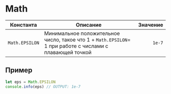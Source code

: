 # Math

<!--start-->

| Константа     | Описание                  | Значение |
|---------------|---------------------------|----------:|
| <span style="white-space: nowrap">`Math.EPSILON`</span>| Минимальное положительное число, такое что 1 + `Math.EPSILON`= 1 при работе с числами с плавающей точкой              | `1e-7`      |

<!--end-->

## Пример
``` javascript linenums="1"
let eps = Math.EPSILON
console.info(eps) // OUTPUT: 1e-7
```